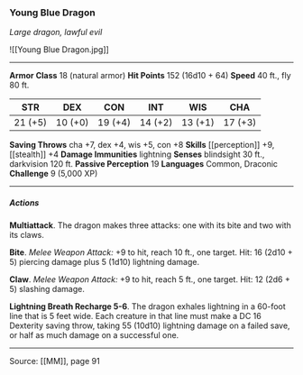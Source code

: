 ### Young Blue Dragon
_Large dragon, lawful evil_

![[Young Blue Dragon.jpg]]




---

**Armor Class** 18 (natural armor)
**Hit Points** 152 (16d10 + 64)
**Speed** 40 ft., fly 80 ft.

| STR     | DEX     | CON     | INT     | WIS     | CHA     |
|---------|---------|---------|---------|---------|---------|
| 21 (+5) | 10 (+0) | 19 (+4) | 14 (+2) | 13 (+1) | 17 (+3) |

**Saving Throws** cha +7, dex +4, wis +5, con +8
**Skills** [[perception]] +9, [[stealth]] +4
**Damage Immunities** lightning
**Senses** blindsight 30 ft., darkvision 120 ft.
**Passive Perception** 19
**Languages** Common, Draconic
**Challenge** 9 (5,000 XP)

---

##### Actions
**Multiattack**. The dragon makes three attacks: one with its bite and two with its claws.

**Bite**. _Melee Weapon Attack:_ +9 to hit, reach 10 ft., one target. Hit: 16 (2d10 + 5) piercing damage plus 5 (1d10) lightning damage.

**Claw**. _Melee Weapon Attack:_ +9 to hit, reach 5 ft., one target. Hit: 12 (2d6 + 5) slashing damage.

**Lightning Breath Recharge 5-6**. The dragon exhales lightning in a 60-foot line that is 5 feet wide. Each creature in that line must make a DC 16 Dexterity saving throw, taking 55 (10d10) lightning damage on a failed save, or half as much damage on a successful one.


---

Source: [[MM]], page 91